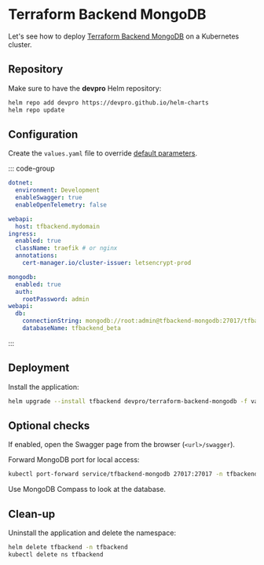 # Terraform Backend MongoDB

Let's see how to deploy [Terraform Backend MongoDB](https://github.com/devpro/terraform-backend-mongodb) on a Kubernetes cluster.

## Repository

Make sure to have the **devpro** Helm repository:

```bash
helm repo add devpro https://devpro.github.io/helm-charts
helm repo update
```

## Configuration

Create the `values.yaml` file to override [default parameters](https://github.com/devpro/helm-charts/blob/main/charts/terraform-backend-mongodb/values.yaml).

::: code-group

```yaml [Application]
dotnet:
  environment: Development
  enableSwagger: true
  enableOpenTelemetry: false
```

```yaml [Ingress]
webapi:
  host: tfbackend.mydomain
ingress:
  enabled: true
  className: traefik # or nginx
  annotations:
    cert-manager.io/cluster-issuer: letsencrypt-prod
```

```yaml [MongoDB (subchart)]
mongodb:
  enabled: true
  auth:
    rootPassword: admin
webapi:
  db:
    connectionString: mongodb://root:admin@tfbackend-mongodb:27017/tfbackend_beta?authSource=admin
    databaseName: tfbackend_beta
```

:::

## Deployment

Install the application:

```bash
helm upgrade --install tfbackend devpro/terraform-backend-mongodb -f values.yaml -namespace tfbackend --create-namespace
```

## Optional checks

If enabled, open the Swagger page from the browser (`<url>/swagger`).

Forward MongoDB port for local access:

```bash
kubectl port-forward service/tfbackend-mongodb 27017:27017 -n tfbackend
```

Use MongoDB Compass to look at the database.

## Clean-up

Uninstall the application and delete the namespace:

```bash
helm delete tfbackend -n tfbackend
kubectl delete ns tfbackend
```
